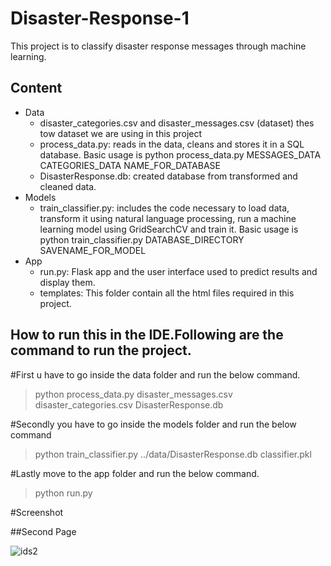 # Disaster-Response-1
This project is to classify disaster response messages through machine learning. 
## Content
- Data
  - disaster_categories.csv and disaster_messages.csv (dataset) thes tow dataset we are using in this project
  - process_data.py: reads in the data, cleans and stores it in a SQL database. Basic usage is python process_data.py MESSAGES_DATA CATEGORIES_DATA NAME_FOR_DATABASE
  - DisasterResponse.db: created database from transformed and cleaned data.
- Models
  - train_classifier.py: includes the code necessary to load data, transform it using natural language processing, run a machine learning model using GridSearchCV and train it. Basic usage is python train_classifier.py DATABASE_DIRECTORY SAVENAME_FOR_MODEL  
- App
  - run.py: Flask app and the user interface used to predict results and display them.
  - templates: This folder contain all the html files required in this project.

## How to run this in the IDE.Following are the command to run the project.
#First u have to go inside the data folder and run the below command.

> python process_data.py disaster_messages.csv disaster_categories.csv DisasterResponse.db

#Secondly you have to go inside the models folder and run the below command

> python train_classifier.py ../data/DisasterResponse.db classifier.pkl

#Lastly move to the app folder and run the below command.

> python run.py

#Screenshot

##Second Page

![ids2](https://user-images.githubusercontent.com/31299019/81468969-38462d80-9200-11ea-82ce-3a52f3a84791.png)






